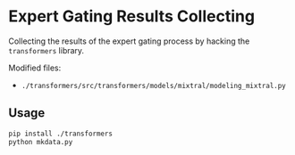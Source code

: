 # Expert Gating Results Collecting

Collecting the results of the expert gating process by hacking the `transformers` library.

Modified files:

- `./transformers/src/transformers/models/mixtral/modeling_mixtral.py`

## Usage

```bash
pip install ./transformers
python mkdata.py
```
